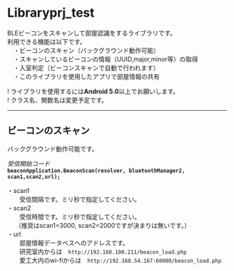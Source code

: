 # Libraryprj_test
  
BLEビーコンをスキャンして部屋認識をするライブラリです。  
利用できる機能は以下です。  
　・ビーコンのスキャン（バックグラウンド動作可能）  
　・スキャンしているビーコンの情報（UUID,major,minor等）の取得  
　・入室判定（ビーコンスキャンで自動で行われます）  
　・このライブラリを使用したアプリで部屋情報の共有  
  
! ライブラリを使用するには**Android 5.0**以上でお願いします。  
! クラス名、関数名は変更予定です。  
  
  
***  
## ビーコンのスキャン  
バックグラウンド動作可能です。  
  
*受信開始コード*  
**`beaconApplication.BeaconScan(resolver, bluetoothManager2, scan1,scan2,url);`**  
  
・scan1  
　　受信間隔です。ミリ秒で指定してください。  
・scan2  
　　受信時間です。ミリ秒で指定してください。  
　 （推奨はscan1=3000, scan2=2000ですが決まりは無いです。）  
・url  
　　部屋情報データベスへのアドレスです。  
　　研究室内からは　`http://192.168.100.211/beacon_load.php`  
　　愛工大内のwi-fiからは　`http://192.168.54.167:60000/beacon_load.php`  
  

